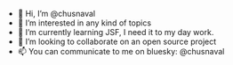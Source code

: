 - 👋 Hi, I’m @chusnaval
- 👀 I’m interested in any kind of topics
- 🌱 I’m currently learning JSF, I need it to my day work.
- 💞️ I’m looking to collaborate on an open source project
- 📫 You can communicate to me on bluesky: @chusnaval

<!---
chusnaval/chusnaval is a ✨ special ✨ repository because its `README.md` (this file) appears on your GitHub profile.
You can click the Preview link to take a look at your changes.
--->
